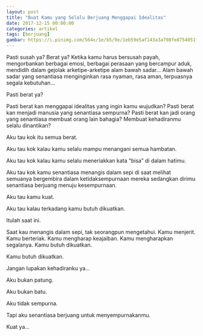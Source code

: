 ```yaml
---
layout: post
title: "Buat Kamu yang Selalu Berjuang Menggapai Idealitas"
date: 2017-12-15 00:00:00
categories: artikel
tags: [berjuang]
gambar: https://i.pinimg.com/564x/1e/b5/9e/1eb59e5af143a3a708fe8754051f9270--cute-anime-guys-anime-boys.jpg
---
```


Pasti susah ya? Berat ya? Ketika kamu harus bersusah payah, mengorbankan berbagai emosi, berbagai perasaan yang bercampur aduk, mendidih dalam gejolak arketipe-arketipe alam bawah sadar… Alam bawah sadar yang senantiasa menginginkan rasa nyaman, rasa aman, terpuasnya segala kebutuhan…

Pasti berat ya?

Pasti berat kan menggapai idealitas yang ingin kamu wujudkan? Pasti berat kan menjadi manusia yang senantiasa sempurna? Pasti berat kan jadi orang yang senantiasa membuat orang lain bahagia? Membuat kehadiranmu selalu dinantikan?

Aku tau kok itu semua berat.

Aku tau kok kalau kamu selalu mampu menangani semua hambatan.

Aku tau kok kalau kamu selalu meneriakkan kata “bisa” di dalam hatimu.

Aku tau kok kamu senantiasa menangis dalam sepi di saat melihat semuanya bergembira dalam ketidaksempurnaan mereka sedangkan dirimu senantiasa berjuang menuju kesempurnaan.

Aku tau kamu kuat.

Aku tau kalau terkadang kamu butuh dikuatkan.

Itulah saat ini.

Saat kau menangis dalam sepi, tak seorangpun mengetahui. Kamu menjerit. Kamu berteriak. Kamu mengharap keajaiban. Kamu mengharapkan segalanya. Kamu butuh dikuatkan.

Kamu butuh dikuatkan.

Jangan lupakan kehadiranku ya…

Aku bukan patung.

Aku bukan batu.

Aku tidak sempurna.

Tapi aku senantiasa berjuang untuk menyempurnakanmu.

Kuat ya…